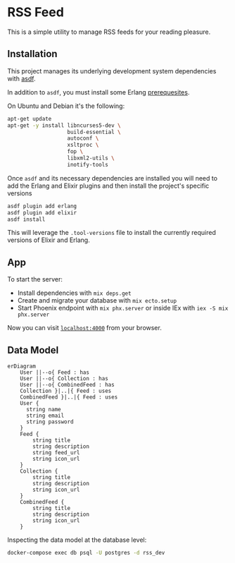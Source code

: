 # RSS Feed

This is a simple utility to manage RSS feeds for your reading pleasure.

## Installation

This project manages its underlying development system dependencies with [asdf](https://asdf-vm.com/guide/getting-started.html#_2-download-asdf).

In addition to `asdf`, you must install some Erlang [prerequesites](https://github.com/asdf-vm/asdf-erlang#before-asdf-install).

On Ubuntu and Debian it's the following:
```sh
apt-get update
apt-get -y install libncurses5-dev \
                   build-essential \
                   autoconf \
                   xsltproc \
                   fop \
                   libxml2-utils \
                   inotify-tools
```

Once `asdf` and its necessary dependencies are installed you will need to add the Erlang and Elixir plugins and then install the project's specific versions
```sh
asdf plugin add erlang
asdf plugin add elixir
asdf install
```

This will leverage the `.tool-versions` file to install the currently required versions of Elixir and Erlang. 

## App

To start the server:

  * Install dependencies with `mix deps.get`
  * Create and migrate your database with `mix ecto.setup`
  * Start Phoenix endpoint with `mix phx.server` or inside IEx with `iex -S mix phx.server`

Now you can visit [`localhost:4000`](http://localhost:4000) from your browser.

## Data Model

```mermaid
erDiagram
    User ||--o{ Feed : has
    User ||--o{ Collection : has
    User ||--o{ CombinedFeed : has
    Collection }|..|{ Feed : uses
    CombinedFeed }|..|{ Feed : uses
    User {
      string name
      string email
      string password
    }
    Feed {
        string title
        string description
        string feed_url
        string icon_url
    }
    Collection {
        string title
        string description
        string icon_url
    }
    CombinedFeed {
        string title
        string description
        string icon_url
    }
```

Inspecting the data model at the database level:
```sh
docker-compose exec db psql -U postgres -d rss_dev
```